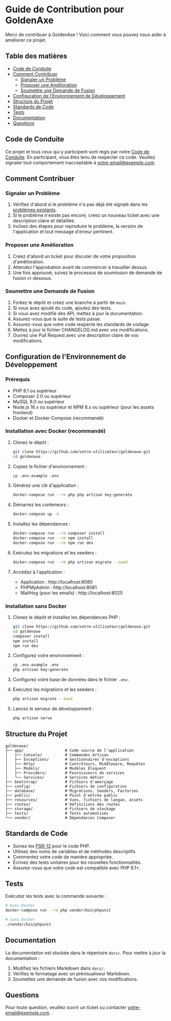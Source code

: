 # Guide de Contribution pour GoldenAxe

Merci de contribuer à GoldenAxe ! Voici comment vous pouvez nous aider à améliorer ce projet.

## Table des matières

- [Code de Conduite](#code-de-conduite)
- [Comment Contribuer](#comment-contribuer)
  - [Signaler un Problème](#signaler-un-problème)
  - [Proposer une Amélioration](#proposer-une-amélioration)
  - [Soumettre une Demande de Fusion](#soumettre-une-demande-de-fusion)
- [Configuration de l'Environnement de Développement](#configuration-de-lenvironnement-de-développement)
- [Structure du Projet](#structure-du-projet)
- [Standards de Code](#standards-de-code)
- [Tests](#tests)
- [Documentation](#documentation)
- [Questions](#questions)

## Code de Conduite

Ce projet et tous ceux qui y participent sont régis par notre [Code de Conduite](CODE_OF_CONDUCT.md). En participant, vous êtes tenu de respecter ce code. Veuillez signaler tout comportement inacceptable à [votre-email@exemple.com](mailto:votre-email@exemple.com).

## Comment Contribuer

### Signaler un Problème

1. Vérifiez d'abord si le problème n'a pas déjà été signalé dans les [problèmes existants](https://github.com/votre-utilisateur/goldenaxe/issues).
2. Si le problème n'existe pas encore, créez un nouveau ticket avec une description claire et détaillée.
3. Incluez des étapes pour reproduire le problème, la version de l'application et tout message d'erreur pertinent.

### Proposer une Amélioration

1. Créez d'abord un ticket pour discuter de votre proposition d'amélioration.
2. Attendez l'approbation avant de commencer à travailler dessus.
3. Une fois approuvé, suivez le processus de soumission de demande de fusion ci-dessous.

### Soumettre une Demande de Fusion

1. Forkez le dépôt et créez une branche à partir de `main`.
2. Si vous avez ajouté du code, ajoutez des tests.
3. Si vous avez modifié des API, mettez à jour la documentation.
4. Assurez-vous que la suite de tests passe.
5. Assurez-vous que votre code respecte les standards de codage.
6. Mettez à jour le fichier CHANGELOG.md avec vos modifications.
7. Ouvrez une Pull Request avec une description claire de vos modifications.

## Configuration de l'Environnement de Développement

### Prérequis

- PHP 8.1 ou supérieur
- Composer 2.0 ou supérieur
- MySQL 8.0 ou supérieur
- Node.js 16.x ou supérieur et NPM 8.x ou supérieur (pour les assets frontend)
- Docker et Docker Compose (recommandé)

### Installation avec Docker (recommandé)

1. Clonez le dépôt :
   ```bash
   git clone https://github.com/votre-utilisateur/goldenaxe.git
   cd goldenaxe
   ```

2. Copiez le fichier d'environnement :
   ```bash
   cp .env.example .env
   ```

3. Générez une clé d'application :
   ```bash
   docker-compose run --rm php php artisan key:generate
   ```

4. Démarrez les conteneurs :
   ```bash
   docker-compose up -d
   ```

5. Installez les dépendances :
   ```bash
   docker-compose run --rm composer install
   docker-compose run --rm npm install
   docker-compose run --rm npm run dev
   ```

6. Exécutez les migrations et les seeders :
   ```bash
   docker-compose run --rm php artisan migrate --seed
   ```

7. Accédez à l'application :
   - Application : http://localhost:8080
   - PHPMyAdmin : http://localhost:8081
   - MailHog (pour les emails) : http://localhost:8025

### Installation sans Docker

1. Clonez le dépôt et installez les dépendances PHP :
   ```bash
   git clone https://github.com/votre-utilisateur/goldenaxe.git
   cd goldenaxe
   composer install
   npm install
   npm run dev
   ```

2. Configurez votre environnement :
   ```bash
   cp .env.example .env
   php artisan key:generate
   ```

3. Configurez votre base de données dans le fichier `.env`.

4. Exécutez les migrations et les seeders :
   ```bash
   php artisan migrate --seed
   ```

5. Lancez le serveur de développement :
   ```bash
   php artisan serve
   ```

## Structure du Projet

```
goldenaxe/
├── app/                  # Code source de l'application
│   ├── Console/          # Commandes Artisan
│   ├── Exceptions/       # Gestionnaires d'exceptions
│   ├── Http/             # Contrôleurs, Middleware, Requêtes
│   ├── Models/           # Modèles Eloquent
│   ├── Providers/        # Fournisseurs de services
│   └── Services/         # Services métier
├── bootstrap/            # Fichiers d'amorçage
├── config/               # Fichiers de configuration
├── database/             # Migrations, Seeders, Factories
├── public/               # Point d'entrée public
├── resources/            # Vues, fichiers de langue, assets
├── routes/               # Définitions des routes
├── storage/              # Fichiers de stockage
├── tests/                # Tests automatisés
└── vendor/               # Dépendances Composer
```

## Standards de Code

- Suivez les [PSR-12](https://www.php-fig.org/psr/psr-12/) pour le code PHP.
- Utilisez des noms de variables et de méthodes descriptifs.
- Commentez votre code de manière appropriée.
- Écrivez des tests unitaires pour les nouvelles fonctionnalités.
- Assurez-vous que votre code est compatible avec PHP 8.1+.

## Tests

Exécutez les tests avec la commande suivante :

```bash
# Avec Docker
docker-compose run --rm php vendor/bin/phpunit

# Sans Docker
./vendor/bin/phpunit
```

## Documentation

La documentation est stockée dans le répertoire `docs/`. Pour mettre à jour la documentation :

1. Modifiez les fichiers Markdown dans `docs/`.
2. Vérifiez le formatage avec un prévisualiseur Markdown.
3. Soumettez une demande de fusion avec vos modifications.

## Questions

Pour toute question, veuillez ouvrir un ticket ou contacter [votre-email@exemple.com](mailto:votre-email@exemple.com).
